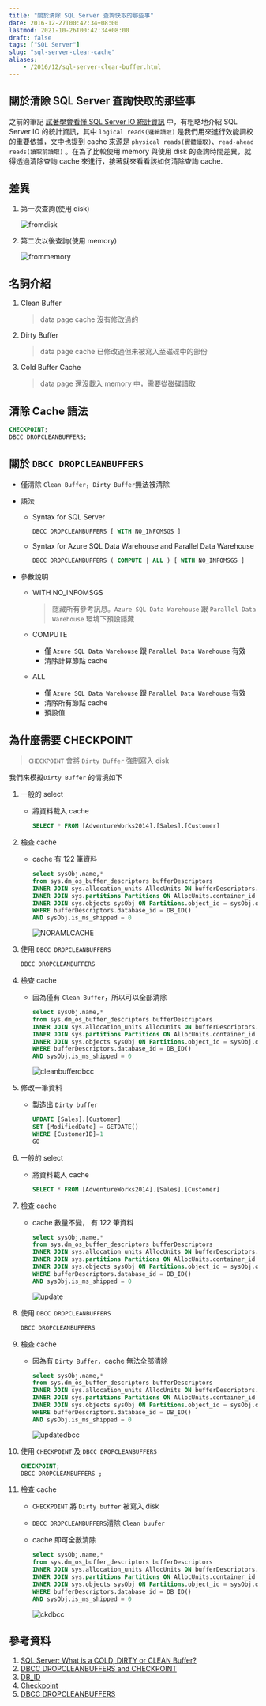 ```yaml
---
title: "關於清除 SQL Server 查詢快取的那些事"
date: 2016-12-27T00:42:34+08:00
lastmod: 2021-10-26T00:42:34+08:00
draft: false
tags: ["SQL Server"]
slug: "sql-server-clear-cache"
aliases:
    - /2016/12/sql-server-clear-buffer.html
---
```

## 關於清除 SQL Server 查詢快取的那些事

之前的筆記 [試著學會看懂 SQL Server IO 統計資訊](/sql-server-io) 中，有粗略地介紹 SQL Server IO 的統計資訊，其中 `logical reads(邏輯讀取)` 是我們用來進行效能調校的重要依據，文中也提到 cache 來源是 `physical reads(實體讀取)`、`read-ahead reads(讀取前讀取)` 。在為了比較使用 memory 與使用 disk 的查詢時間差異，就得透過清除查詢 cache 來進行，接著就來看看該如何清除查詢 cache.

## 差異

1. 第一次查詢(使用 disk)

    ![fromdisk](https://trello-attachments.s3.amazonaws.com/580af37595015aea5f142a0b/1200x293/fa7925d681f1e919127af69b7d3960c8/_output_fromdisk.png)

2. 第二次以後查詢(使用 memory)

    ![frommemory](https://trello-attachments.s3.amazonaws.com/580af37595015aea5f142a0b/1200x293/91374b15f91e5d4bcf5d4b0dc460b382/_output_frommemory.png)

## 名詞介紹

1. Clean Buffer

    > data page cache 沒有修改過的

2. Dirty Buffer

    > data page cache 已修改過但未被寫入至磁碟中的部份

3. Cold Buffer Cache

    > data page 還沒載入 memory 中，需要從磁碟讀取

## 清除 Cache 語法

```sql
CHECKPOINT;
DBCC DROPCLEANBUFFERS;
```

## 關於 `DBCC DROPCLEANBUFFERS`

- 僅清除 `Clean Buffer`，`Dirty Buffer`無法被清除
- 語法
  - Syntax for SQL Server

    ```sql
    DBCC DROPCLEANBUFFERS [ WITH NO_INFOMSGS ]
    ```

  - Syntax for Azure SQL Data Warehouse and Parallel Data Warehouse

    ```sql
    DBCC DROPCLEANBUFFERS ( COMPUTE | ALL ) [ WITH NO_INFOMSGS ]
    ```

- 參數說明
  
  - WITH NO_INFOMSGS

    >隱藏所有參考訊息。`Azure SQL Data Warehouse` 跟 `Parallel Data Warehouse` 環境下預設隱藏

  - COMPUTE
    - 僅 `Azure SQL Data Warehouse` 跟 `Parallel Data Warehouse` 有效
    - 清除計算節點 cache

  - ALL
    - 僅 `Azure SQL Data Warehouse` 跟 `Parallel Data Warehouse` 有效
    - 清除所有節點 cache
    - 預設值

## 為什麼需要 CHECKPOINT

> `CHECKPOINT` 會將 `Dirty Buffer` 強制寫入 disk

我們來模擬`Dirty Buffer` 的情境如下

1. 一般的 select
    - 將資料載入 cache

        ```sql
        SELECT * FROM [AdventureWorks2014].[Sales].[Customer]
        ```

2. 檢查 cache
    - cache 有 122 筆資料

        ```sql
        select sysObj.name,* 
        from sys.dm_os_buffer_descriptors bufferDescriptors
        INNER JOIN sys.allocation_units AllocUnits ON bufferDescriptors.allocation_unit_id = AllocUnits.allocation_unit_id
        INNER JOIN sys.partitions Partitions ON AllocUnits.container_id = Partitions.hobt_id
        INNER JOIN sys.objects sysObj ON Partitions.object_id = sysObj.object_id
        WHERE bufferDescriptors.database_id = DB_ID()
        AND sysObj.is_ms_shipped = 0
        ```

        ![NORAMLCACHE](https://trello-attachments.s3.amazonaws.com/580af37595015aea5f142a0b/1200x422/d8ef56c8a7974dbcc936847ef5ff6f2c/_output_NORAMLCACHE.png)

3. 使用 `DBCC DROPCLEANBUFFERS`

    ```sql
    DBCC DROPCLEANBUFFERS
    ```

4. 檢查 cache
    - 因為僅有 `Clean Buffer`，所以可以全部清除

        ```sql
        select sysObj.name,*
        from sys.dm_os_buffer_descriptors bufferDescriptors
        INNER JOIN sys.allocation_units AllocUnits ON bufferDescriptors.allocation_unit_id = AllocUnits.allocation_unit_id
        INNER JOIN sys.partitions Partitions ON AllocUnits.container_id = Partitions.hobt_id
        INNER JOIN sys.objects sysObj ON Partitions.object_id = sysObj.object_id
        WHERE bufferDescriptors.database_id = DB_ID()
        AND sysObj.is_ms_shipped = 0
        ```

        ![cleanbufferdbcc](https://trello-attachments.s3.amazonaws.com/580af37595015aea5f142a0b/1200x423/92ee3f137d2561a94494aa7d6509dd69/_output_cleanbufferdbcc.png)

5. 修改一筆資料
    - 製造出 `Dirty buffer`

        ```sql
        UPDATE [Sales].[Customer]
        SET [ModifiedDate] = GETDATE()
        WHERE [CustomerID]=1
        GO
        ```

6. 一般的 select
    - 將資料載入 cache

        ```sql
        SELECT * FROM [AdventureWorks2014].[Sales].[Customer]
        ```

7. 檢查 cache
    - cache 數量不變， 有 122 筆資料

        ```sql
        select sysObj.name,* 
        from sys.dm_os_buffer_descriptors bufferDescriptors
        INNER JOIN sys.allocation_units AllocUnits ON bufferDescriptors.allocation_unit_id = AllocUnits.allocation_unit_id
        INNER JOIN sys.partitions Partitions ON AllocUnits.container_id = Partitions.hobt_id
        INNER JOIN sys.objects sysObj ON Partitions.object_id = sysObj.object_id
        WHERE bufferDescriptors.database_id = DB_ID()
        AND sysObj.is_ms_shipped = 0
        ```

        ![update](https://trello-attachments.s3.amazonaws.com/580af37595015aea5f142a0b/1200x399/cfd2ebab5ff062f07525f2c160c77944/_output_update.png)

8. 使用 `DBCC DROPCLEANBUFFERS`

    ```sql
    DBCC DROPCLEANBUFFERS
    ```

9. 檢查 cache
    - 因為有 `Dirty Buffer`，cache 無法全部清除

        ```sql
        select sysObj.name,* 
        from sys.dm_os_buffer_descriptors bufferDescriptors
        INNER JOIN sys.allocation_units AllocUnits ON bufferDescriptors.allocation_unit_id = AllocUnits.allocation_unit_id
        INNER JOIN sys.partitions Partitions ON AllocUnits.container_id = Partitions.hobt_id
        INNER JOIN sys.objects sysObj ON Partitions.object_id = sysObj.object_id
        WHERE bufferDescriptors.database_id = DB_ID()
        AND sysObj.is_ms_shipped = 0
        ```

        ![updatedbcc](https://trello-attachments.s3.amazonaws.com/580af37595015aea5f142a0b/1200x408/679853a1d4d7301c5cba58b39fc7cd57/_output_updatedbcc.png)

10. 使用 `CHECKPOINT` 及 `DBCC DROPCLEANBUFFERS`

    ```sql
    CHECKPOINT;
    DBCC DROPCLEANBUFFERS ;
    ```

11. 檢查 cache
    - `CHECKPOINT` 將 `Dirty buffer` 被寫入 disk
    - `DBCC DROPCLEANBUFFERS`清除 `Clean buufer`
    - cache 即可全數清除

        ```sql
        select sysObj.name,* 
        from sys.dm_os_buffer_descriptors bufferDescriptors
        INNER JOIN sys.allocation_units AllocUnits ON bufferDescriptors.allocation_unit_id = AllocUnits.allocation_unit_id
        INNER JOIN sys.partitions Partitions ON AllocUnits.container_id = Partitions.hobt_id
        INNER JOIN sys.objects sysObj ON Partitions.object_id = sysObj.object_id
        WHERE bufferDescriptors.database_id = DB_ID()
        AND sysObj.is_ms_shipped = 0
        ```

        ![ckdbcc](https://trello-attachments.s3.amazonaws.com/580af37595015aea5f142a0b/1200x408/4b3b68cb0702af0a11b14cb310d93140/_output_ckdbcc.png)

## 參考資料

1. [SQL Server: What is a COLD, DIRTY or CLEAN Buffer?](https://blogs.msdn.microsoft.com/psssql/2009/03/17/sql-server-what-is-a-cold-dirty-or-clean-buffer/)
2. [DBCC DROPCLEANBUFFERS and CHECKPOINT](https://sqldbpool.com/2012/08/18/dbcc-dropcleanbuffers-and-checkpoint/)
3. [DB_ID](https://msdn.microsoft.com/zh-tw/library/ms186274.aspx)
4. [Checkpoint](https://msdn.microsoft.com/zh-tw/library/ms189573.aspx)
5. [DBCC DROPCLEANBUFFERS](https://msdn.microsoft.com/zh-tw/library/ms187762.aspx)
